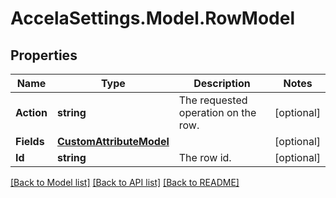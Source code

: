 # AccelaSettings.Model.RowModel
## Properties

Name | Type | Description | Notes
------------ | ------------- | ------------- | -------------
**Action** | **string** | The requested operation on the row. | [optional] 
**Fields** | [**CustomAttributeModel**](CustomAttributeModel.md) |  | [optional] 
**Id** | **string** | The row id. | [optional] 

[[Back to Model list]](../README.md#documentation-for-models) [[Back to API list]](../README.md#documentation-for-api-endpoints) [[Back to README]](../README.md)

